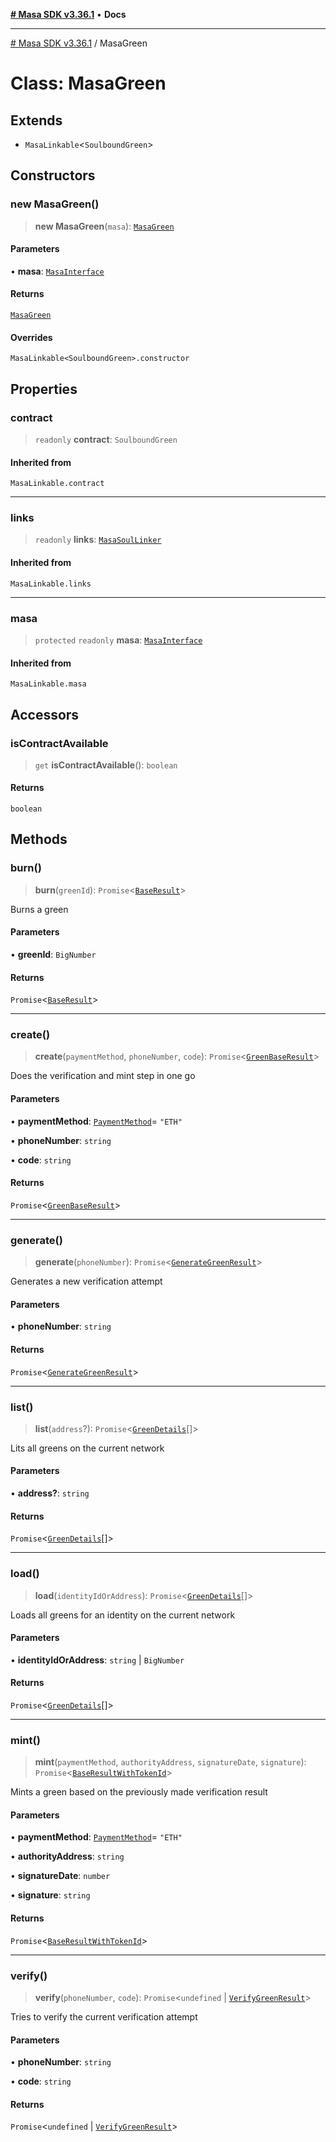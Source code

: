 [**# Masa SDK v3.36.1**](../README.md) • **Docs**

***

[# Masa SDK v3.36.1](../globals.md) / MasaGreen

# Class: MasaGreen

## Extends

- `MasaLinkable`\<`SoulboundGreen`\>

## Constructors

### new MasaGreen()

> **new MasaGreen**(`masa`): [`MasaGreen`](MasaGreen.md)

#### Parameters

• **masa**: [`MasaInterface`](../interfaces/MasaInterface.md)

#### Returns

[`MasaGreen`](MasaGreen.md)

#### Overrides

`MasaLinkable<SoulboundGreen>.constructor`

## Properties

### contract

> `readonly` **contract**: `SoulboundGreen`

#### Inherited from

`MasaLinkable.contract`

***

### links

> `readonly` **links**: [`MasaSoulLinker`](MasaSoulLinker.md)

#### Inherited from

`MasaLinkable.links`

***

### masa

> `protected` `readonly` **masa**: [`MasaInterface`](../interfaces/MasaInterface.md)

#### Inherited from

`MasaLinkable.masa`

## Accessors

### isContractAvailable

> `get` **isContractAvailable**(): `boolean`

#### Returns

`boolean`

## Methods

### burn()

> **burn**(`greenId`): `Promise`\<[`BaseResult`](../interfaces/BaseResult.md)\>

Burns a green

#### Parameters

• **greenId**: `BigNumber`

#### Returns

`Promise`\<[`BaseResult`](../interfaces/BaseResult.md)\>

***

### create()

> **create**(`paymentMethod`, `phoneNumber`, `code`): `Promise`\<[`GreenBaseResult`](../interfaces/GreenBaseResult.md)\>

Does the verification and mint step in one go

#### Parameters

• **paymentMethod**: [`PaymentMethod`](../type-aliases/PaymentMethod.md)= `"ETH"`

• **phoneNumber**: `string`

• **code**: `string`

#### Returns

`Promise`\<[`GreenBaseResult`](../interfaces/GreenBaseResult.md)\>

***

### generate()

> **generate**(`phoneNumber`): `Promise`\<[`GenerateGreenResult`](../interfaces/GenerateGreenResult.md)\>

Generates a new verification attempt

#### Parameters

• **phoneNumber**: `string`

#### Returns

`Promise`\<[`GenerateGreenResult`](../interfaces/GenerateGreenResult.md)\>

***

### list()

> **list**(`address`?): `Promise`\<[`GreenDetails`](../interfaces/GreenDetails.md)[]\>

Lits all greens on the current network

#### Parameters

• **address?**: `string`

#### Returns

`Promise`\<[`GreenDetails`](../interfaces/GreenDetails.md)[]\>

***

### load()

> **load**(`identityIdOrAddress`): `Promise`\<[`GreenDetails`](../interfaces/GreenDetails.md)[]\>

Loads all greens for an identity on the current network

#### Parameters

• **identityIdOrAddress**: `string` \| `BigNumber`

#### Returns

`Promise`\<[`GreenDetails`](../interfaces/GreenDetails.md)[]\>

***

### mint()

> **mint**(`paymentMethod`, `authorityAddress`, `signatureDate`, `signature`): `Promise`\<[`BaseResultWithTokenId`](../interfaces/BaseResultWithTokenId.md)\>

Mints a green based on the previously made verification result

#### Parameters

• **paymentMethod**: [`PaymentMethod`](../type-aliases/PaymentMethod.md)= `"ETH"`

• **authorityAddress**: `string`

• **signatureDate**: `number`

• **signature**: `string`

#### Returns

`Promise`\<[`BaseResultWithTokenId`](../interfaces/BaseResultWithTokenId.md)\>

***

### verify()

> **verify**(`phoneNumber`, `code`): `Promise`\<`undefined` \| [`VerifyGreenResult`](../interfaces/VerifyGreenResult.md)\>

Tries to verify the current verification attempt

#### Parameters

• **phoneNumber**: `string`

• **code**: `string`

#### Returns

`Promise`\<`undefined` \| [`VerifyGreenResult`](../interfaces/VerifyGreenResult.md)\>
